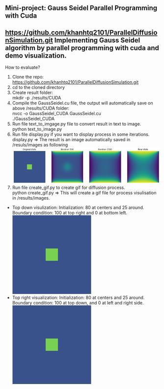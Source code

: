 Mini-project: Gauss Seidel Parallel Programming with Cuda
------------------------------------------------------------------------------------------------------------------------
https://github.com/khanhtq2101/ParallelDiffusionSimulation.git
Implementing Gauss Seidel algorithm by parallel programming with cuda and demo visualization.
------------------------------------------------------------------------------------------------------------------------
How to evaluate?  
1. Clone the repo: https://github.com/khanhtq2101/ParallelDiffusionSimulation.git
2. cd to the cloned directory
3. Create result folder:  
   mkdir -p ./results/CUDA
4. Compile the GaussSeidel.cu file, the output will automatically save on above /results/CUDA folder:  
   nvcc -o GaussSeidel_CUDA GaussSeidel.cu  
   ./GaussSeidel_CUDA
5. Run file text_to_imgage.py file to convert result in text to image.  
   python text_to_image.py 
6. Run file display.py if you want to display process in some iterations.
   display.py
=> The result is an image automatically saved in /resuls/images as following  
![](images/download.png)
7. Run file create_gif.py to create gif for diffusion process.  
   python create_gif.py 
=> This will create a gif file for process visulisation in /results/images.  
* Top down visulization: Initialization: 80 at centers and 25 around. Boundary condition: 100 at top right and 0 at bottom left.  
![](images/top_down.gif)
* Top right visualization: Initialization: 80 at centers and 25 around.
Boundary condition: 100 at top down, and 0 at left and right side.  
![](images/top_right.gif)



